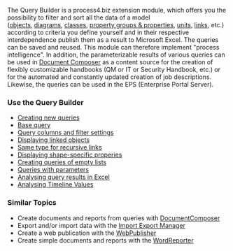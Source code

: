 The Query Builder is a process4.biz extension
module, which offers you the
possibility to filter and sort all the data of a model
([objects](object), [diagrams](diagram), [classes](class), [property
groups & properties](property-group-and-property), [units](unit), [links](links), etc.) according to criteria you define yourself and in their respective interdependence publish them as a result to Microsoft Excel. The queries can be saved and reused. This module can therefore implement "process intelligence". In addition, the parameterizable results of various
queries can be used in [Document Composer](documentcomposer) as a
content source for the creation of flexibly customizable handbooks (QM
or IT or Security Handbook, etc.) or for the automated and constantly
updated creation of job descriptions. Likewise, the queries can be used
in the EPS (Enterprise Portal Server).

### Use the Query Builder

- [Creating new queries](creating-new-queries)
- [Base query](base-query)
- [Query columns and filter settings](query-columns-and-filter-settings)
- [Displaying linked objects](displaying-linked-objects)
- [Same type for recursive links](same-type-for-recursive-links)
- [Displaying shape-specific properies](displaying-shape-specific-properties)
- [Creating queries of empty lists](creating-queries-of-empty-lists)
- [Queries with parameters](queries-with-parameters)
- [Analysing query results in Excel](analysing-query-results-in-excel)
- [Analysing Timeline Values](analysing-timeline-values)

### Similar Topics

-   Create documents and reports from queries
    with [DocumentComposer](documentcomposer)
-   Export and/or import data with the [Import Export
    Manager](importexportmanager)
-   Create a web publication with the [WebPublisher](webpublisher)
-   Create simple documents and reports with the
    [WordReporter](wordreporter)
